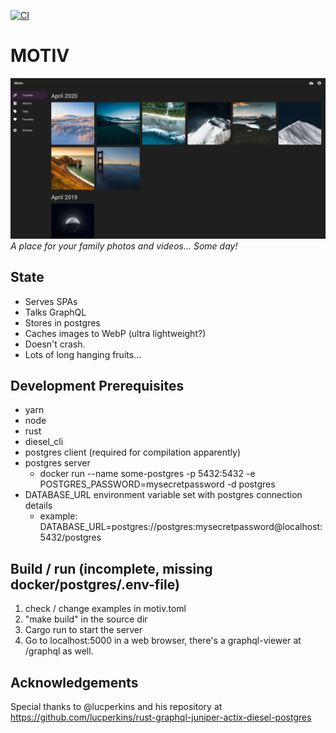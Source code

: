 [![CI](https://github.com/Alekzanther/motiv/actions/workflows/rust.yml/badge.svg)](https://github.com/Alekzanther/motiv/actions/workflows/rust.yml)

# MOTIV
![Timeline screenshot](./screenshots/timeline.webp)
_A place for your family photos and videos... Some day!_

## State 
- Serves SPAs
- Talks GraphQL
- Stores in postgres
- Caches images to WebP (ultra lightweight?)
- Doesn't crash.
- Lots of long hanging fruits...

## Development Prerequisites
 - yarn
 - node
 - rust
 - diesel_cli
 - postgres client (required for compilation apparently)
 - postgres server
    - docker run --name some-postgres -p 5432:5432 -e POSTGRES_PASSWORD=mysecretpassword -d postgres
 - DATABASE_URL environment variable set with postgres connection details 
    - example: DATABASE_URL=postgres://postgres:mysecretpassword@localhost:5432/postgres
 
## Build / run (incomplete, missing docker/postgres/.env-file)
1. check / change examples in motiv.toml
1. "make build" in the source dir
1. Cargo run to start the server
1. Go to localhost:5000 in a web browser, there's a graphql-viewer at /graphql as well.


## Acknowledgements

Special thanks to @lucperkins and his repository at https://github.com/lucperkins/rust-graphql-juniper-actix-diesel-postgres 
